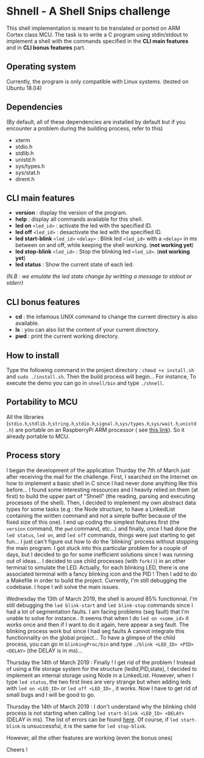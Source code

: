 # Shnell - A Shell Snips challenge

This shell implementation is meant to be translated or ported on ARM Cortex class MCU. The task is to write a C program using stdin/stdout to implement a shell with the commands specified in the __CLI main features__ and in __CLI bonus features__ part.

## Operating system

Currently, the program is only compatible with Linux systems. (tested on Ubuntu 18.04)

## Dependencies

(By default, all of these dependencies are installed by default but if you encounter a problem during the building process, refer to this)

 * xterm
 * stdio.h
 * stdlib.h
 * unistd.h
 * sys/types.h
 * sys/stat.h
 * dirent.h

## CLI main features

* __version__ : display the version of the program.
* __help__ : display all commands available for this shell.
* __led on__ `<led_id>` : activate the led with the specified ID.
* __led off__ `<led_id>` : desactivate the led with the specified ID.
* __led start-blink__ `<led_id>` `<delay>` :  Blink led `<led_id>` with a `<delay>` in ms between on and off, while keeping the shell working. (__not working yet__)
* __led stop-blink__ `<led_id>` :  Stop the blinking led `<led_id>`. (__not working yet__)
* __led status__ :  Show the current state of each led.

*(N.B : we emulate the led state change by writting a message to stdout or stderr)*

## CLI bonus features

* __cd__ : the infamous UNIX command to change the current directory is also available.
* __ls__ : you can also list the content of your current directory.
* __pwd__ : print the current working directory.

## How to install

Type the following command in the project directory :
`chmod +x install.sh` and `sudo ./install.sh`. Then the build process will begin...
For instance, To execute the demo you can go in `shnell/bin` and type `./shnell`. 

## Portability to MCU

All the libraries (`stdio.h`,`stdlib.h`,`string.h`,`stdio.h`,`signal.h`,`sys/types.h`,`sys/wait.h`,`unistd.h`) are portable on an RaspberryPi ARM processor ( see [this link](https://packages.debian.org/fr/sid/armhf/libc6-dev/filelist)). 
So it already portable to MCU.

## Process story

I began the development of the application Thurday the 7th of March just after receiving the mail for the challenge.
First, I searched on the Internet on how to implement a basic shell in C since I had never done anything like this before...
I found some interesting ressources and I heavily relied on them (at first) to build the upper part of "Shnell" (the reading, parsing and executing processes of the shell).
Then, I decided to implement my own abstract data types for some tasks (e.g : the Node structure, to have a LinkedList containing the written command and not a simple buffer
because of the fixed size of this one). I end up coding the simplest features first (the `version` command, the `pwd` command, etc...) and finally, once I had done the `led status`, `led on`, and `led off` commands, things were just starting to get fun...
I just can't figure out how to do the 'blinking' process without stopping the main program. I got stuck into this particular problem for a couple of days, but I decided to go for some inefficient solutions since I was running out of ideas...
I decided to use child processes (with `fork()`) in an other terminal to simulate the LED. Actually, for each blinking LED, there is one associated terminal with a fancy blinking icon and the PID ! Then I add to do a Makefile in order to build the project. Currently, I'm still debugging the codebase. I hope I will solve the main issues.

Wednesday the 13th of March 2019, the shell is around 85% functionnal. I'm still debugging the `led blink-start` and `led blink-stop` commands since I had a lot of segmentation faults.
I am facing problems (seg fault) that I'm unable to solve for instance.. It seems that when I do `led on <some_id>` it works once and then if I want to do it again, here appear a seg fault.
The blinking process work but since I had seg faults A cannot integrate this functionnality on the global project...
To have a glimpse of the child process, you can go in `blinkingProc/bin` and type `./blink <LED_ID> <PID> <DELAY>` (the DELAY is in ms)... 

Thursday the 14th of March 2019 : Finally ! I get rid of the problem ! Instead of using a file storage system for the structure (ledId,PID,state), I decided to implement an internal storage using Node in a LinkedList. However, when I type `led status`, the two first lines are very strange but when adding leds with `led on <LED_ID>` or `led off <LED_ID>` , it works. Now I have to get rid of small bugs and I will be good to go.

Thursday the 14th of March 2019 : I don't understand why the blinking child process is not starting when calling `led start-blink <LED_ID> <DELAY>` (DELAY in ms).
The list of errors can be found [here](https://linux.die.net/man/2/fork). Of course, if `led start-blink` is unsuccessful, it is the same for `led stop-blink`.

However, all the other features are working (even the bonus ones)

Cheers !
